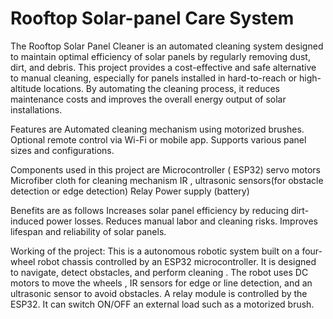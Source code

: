 # Rooftop Solar-panel Care System
The Rooftop Solar Panel Cleaner is an automated cleaning system designed to maintain optimal efficiency of solar panels by regularly removing dust, dirt, and debris. This project provides a cost-effective and safe alternative to manual cleaning, especially for panels installed in hard-to-reach or high-altitude locations. By automating the cleaning process, it reduces maintenance costs and improves the overall energy output of solar installations.

Features are
Automated cleaning mechanism using motorized brushes.
Optional remote control via Wi-Fi or mobile app.
Supports various panel sizes and configurations.

Components used in this project are
Microcontroller ( ESP32)
servo motors
Microfiber cloth for cleaning mechanism
IR , ultrasonic sensors(for obstacle detection or edge detection)
Relay
Power supply (battery)

Benefits are as follows
Increases solar panel efficiency by reducing dirt-induced power losses.
Reduces manual labor and cleaning risks.
Improves lifespan and reliability of solar panels.

Working of the project:
This is a autonomous robotic system built on a four-wheel robot chassis controlled by an ESP32 microcontroller. It is designed to navigate, detect obstacles, and perform cleaning . The robot uses DC motors to move the wheels , IR sensors for edge or line detection, and an ultrasonic sensor to avoid obstacles. A relay module is controlled by the ESP32. It can switch ON/OFF an external load such as a motorized brush.
